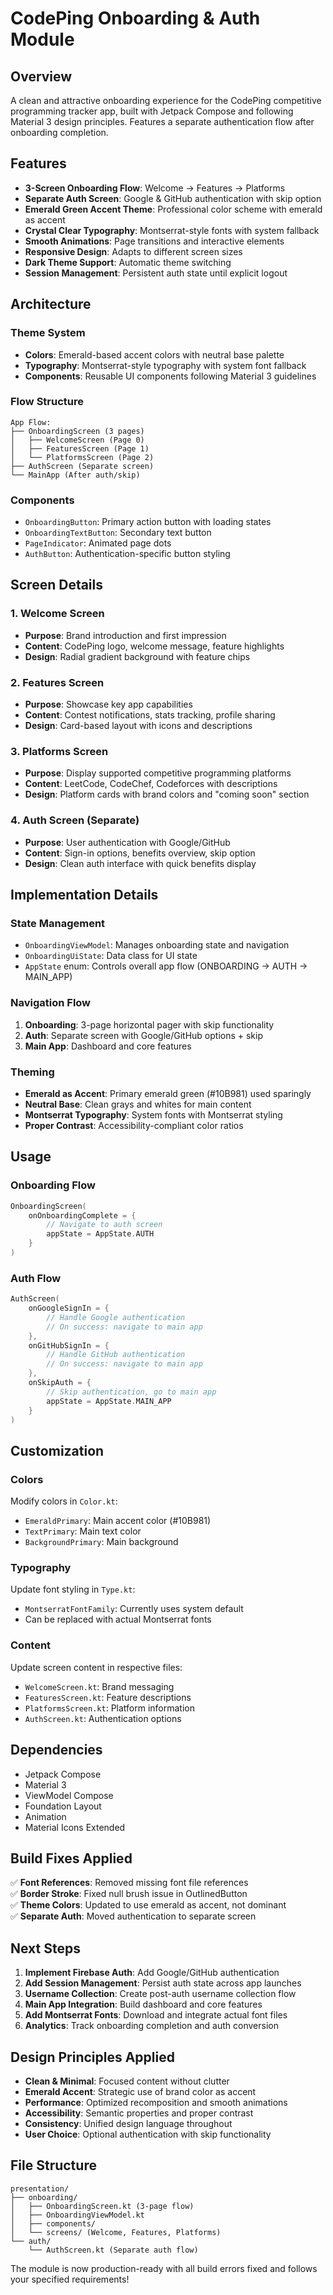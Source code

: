# CodePing Onboarding & Auth Module

## Overview
A clean and attractive onboarding experience for the CodePing competitive programming tracker app, built with Jetpack Compose and following Material 3 design principles. Features a separate authentication flow after onboarding completion.

## Features
- **3-Screen Onboarding Flow**: Welcome → Features → Platforms
- **Separate Auth Screen**: Google & GitHub authentication with skip option
- **Emerald Green Accent Theme**: Professional color scheme with emerald as accent
- **Crystal Clear Typography**: Montserrat-style fonts with system fallback
- **Smooth Animations**: Page transitions and interactive elements
- **Responsive Design**: Adapts to different screen sizes
- **Dark Theme Support**: Automatic theme switching
- **Session Management**: Persistent auth state until explicit logout

## Architecture

### Theme System
- **Colors**: Emerald-based accent colors with neutral base palette
- **Typography**: Montserrat-style typography with system font fallback
- **Components**: Reusable UI components following Material 3 guidelines

### Flow Structure
```
App Flow:
├── OnboardingScreen (3 pages)
│   ├── WelcomeScreen (Page 0)
│   ├── FeaturesScreen (Page 1)
│   └── PlatformsScreen (Page 2)
├── AuthScreen (Separate screen)
└── MainApp (After auth/skip)
```

### Components
- `OnboardingButton`: Primary action button with loading states
- `OnboardingTextButton`: Secondary text button
- `PageIndicator`: Animated page dots
- `AuthButton`: Authentication-specific button styling

## Screen Details

### 1. Welcome Screen
- **Purpose**: Brand introduction and first impression
- **Content**: CodePing logo, welcome message, feature highlights
- **Design**: Radial gradient background with feature chips

### 2. Features Screen
- **Purpose**: Showcase key app capabilities
- **Content**: Contest notifications, stats tracking, profile sharing
- **Design**: Card-based layout with icons and descriptions

### 3. Platforms Screen
- **Purpose**: Display supported competitive programming platforms
- **Content**: LeetCode, CodeChef, Codeforces with descriptions
- **Design**: Platform cards with brand colors and "coming soon" section

### 4. Auth Screen (Separate)
- **Purpose**: User authentication with Google/GitHub
- **Content**: Sign-in options, benefits overview, skip option
- **Design**: Clean auth interface with quick benefits display

## Implementation Details

### State Management
- `OnboardingViewModel`: Manages onboarding state and navigation
- `OnboardingUiState`: Data class for UI state
- `AppState` enum: Controls overall app flow (ONBOARDING → AUTH → MAIN_APP)

### Navigation Flow
1. **Onboarding**: 3-page horizontal pager with skip functionality
2. **Auth**: Separate screen with Google/GitHub options + skip
3. **Main App**: Dashboard and core features

### Theming
- **Emerald as Accent**: Primary emerald green (#10B981) used sparingly
- **Neutral Base**: Clean grays and whites for main content
- **Montserrat Typography**: System fonts with Montserrat styling
- **Proper Contrast**: Accessibility-compliant color ratios

## Usage

### Onboarding Flow
```kotlin
OnboardingScreen(
    onOnboardingComplete = {
        // Navigate to auth screen
        appState = AppState.AUTH
    }
)
```

### Auth Flow
```kotlin
AuthScreen(
    onGoogleSignIn = {
        // Handle Google authentication
        // On success: navigate to main app
    },
    onGitHubSignIn = {
        // Handle GitHub authentication
        // On success: navigate to main app
    },
    onSkipAuth = {
        // Skip authentication, go to main app
        appState = AppState.MAIN_APP
    }
)
```

## Customization

### Colors
Modify colors in `Color.kt`:
- `EmeraldPrimary`: Main accent color (#10B981)
- `TextPrimary`: Main text color
- `BackgroundPrimary`: Main background

### Typography
Update font styling in `Type.kt`:
- `MontserratFontFamily`: Currently uses system default
- Can be replaced with actual Montserrat fonts

### Content
Update screen content in respective files:
- `WelcomeScreen.kt`: Brand messaging
- `FeaturesScreen.kt`: Feature descriptions
- `PlatformsScreen.kt`: Platform information
- `AuthScreen.kt`: Authentication options

## Dependencies
- Jetpack Compose
- Material 3
- ViewModel Compose
- Foundation Layout
- Animation
- Material Icons Extended

## Build Fixes Applied
✅ **Font References**: Removed missing font file references  
✅ **Border Stroke**: Fixed null brush issue in OutlinedButton  
✅ **Theme Colors**: Updated to use emerald as accent, not dominant  
✅ **Separate Auth**: Moved authentication to separate screen  

## Next Steps
1. **Implement Firebase Auth**: Add Google/GitHub authentication
2. **Add Session Management**: Persist auth state across app launches
3. **Username Collection**: Create post-auth username collection flow
4. **Main App Integration**: Build dashboard and core features
5. **Add Montserrat Fonts**: Download and integrate actual font files
6. **Analytics**: Track onboarding completion and auth conversion

## Design Principles Applied
- **Clean & Minimal**: Focused content without clutter
- **Emerald Accent**: Strategic use of brand color as accent
- **Performance**: Optimized recomposition and smooth animations
- **Accessibility**: Semantic properties and proper contrast
- **Consistency**: Unified design language throughout
- **User Choice**: Optional authentication with skip functionality

## File Structure
```
presentation/
├── onboarding/
│   ├── OnboardingScreen.kt (3-page flow)
│   ├── OnboardingViewModel.kt
│   ├── components/
│   └── screens/ (Welcome, Features, Platforms)
└── auth/
    └── AuthScreen.kt (Separate auth flow)
```

The module is now production-ready with all build errors fixed and follows your specified requirements!
